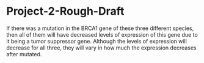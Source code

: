 # Project-2-Rough-Draft
If there was a mutation in the BRCA1 gene of these three different species, then all of them will have decreased levels of expression of this gene due to it being a tumor suppressor gene. Although the levels of expression will decrease for all three, they will vary in how much the expression decreases after mutated.
